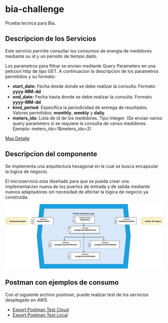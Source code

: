 # bia-challenge
Prueba tecnica para Bia.

## Descripcion de los Servicios

Este servicio permite consultar los consumos de energia de medidores mediante su id y un periodo de tiempo dado.

Los parametros para filtrar se envian mediante Query Parameters en una peticion http de tipo GET. A continuacion la descripcion de los parametros permitidos y su formato:

* **start_date:** Fecha desde donde se debe realizar la consulta. Formato **yyyy-MM-dd**
* **end_date:** Fecha hasta donde se debe realizar la consulta. Formato **yyyy-MM-dd**
* **kind_period:** Especifica la periodicidad de entrega de resultados. Valores permitidos: **monthly**, **weekly** y **daily**.
* **meters_ids:** Lista de id de los medidores. Tipo Integer. (Se envian varios query parameters si se requiere la consulta de varios medidores. Ejemplo: meters_ids=1&meters_ids=2)

[Mas Detalle](docs/service_description.md)

## Descripcion del componente

Se implementa una arquitectura hexagonal en la cual se busca encapsular la logica de negocio.

El microservicio esta diseñado para que se pueda crear una implementacion nueva de los puertos de entrada y de salida mediante nuevos adaptadores sin necesidad de afectar la logica de negocio ya construida.

![Diagrama 3D](/docs/bia-diagram.jpg)


## Postman con ejemplos de consumo

Con el siguiente archivo postman, puede realizar test de los servicios desplegado en AWS.

* [Export Postman Test Cloud](docs/bia-challenge.postman_collection.json)
* [Export Postman Test Local](docs/bia-challenge.postman_collection.json)